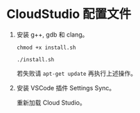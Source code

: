 # CloudStudio 配置文件

1. 安装 g++, gdb 和 clang。

   `chmod +x install.sh`

   `./install.sh`

   若失败请 `apt-get update` 再执行上述操作。

2. 安装 VSCode 插件 Settings Sync。

   重新加载 Cloud Studio。